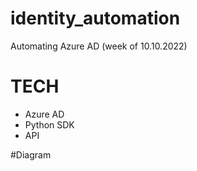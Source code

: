 # identity_automation

Automating Azure AD
(week of 10.10.2022)

# TECH

- Azure AD
- Python SDK
- API

#Diagram
